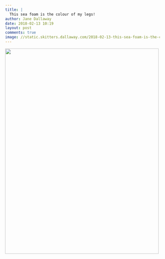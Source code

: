 ```yaml
---
title: |
  This sea foam is the colour of my legs!
author: Jane Dallaway
date: 2018-02-13 10:19
layout: post
comments: true
image: //static.skitters.dallaway.com/2018-02-13-this-sea-foam-is-the-colour-of-my-legs-thumb-1-IMG-0715.JPG
---
```


<div>
        <a href="//static.skitters.dallaway.com/2018-02-13-this-sea-foam-is-the-colour-of-my-legs-fullsize-1-IMG-0715.JPG">
          <img src="//static.skitters.dallaway.com/2018-02-13-this-sea-foam-is-the-colour-of-my-legs-thumb-1-IMG-0715.JPG" width="500" height="667"/>
        </a>
      </div>


  
      